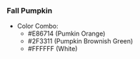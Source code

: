 ### Fall Pumpkin

* Color Combo:
    - \#E86714 (Pumkin Orange)
    - \#2F3311 (Pumpkin Brownish Green)
    - \#FFFFFF (White)